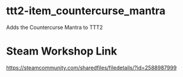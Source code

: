 # ttt2-item_countercurse_mantra
Adds the Countercurse Mantra to TTT2

# Steam Workshop Link
https://steamcommunity.com/sharedfiles/filedetails/?id=2588987999
